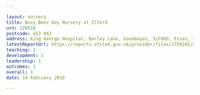 ```yaml
---

layout: nursery
title: Busy Bees Day Nursery at Ilford
urn: 128510
postcode: IG3 8XJ
address: King George Hospital, Barley Lane, Goodmayes, ILFORD, Essex, IG3 8XJ
latestReportUrl: https://reports.ofsted.gov.uk/provider/files/2759291/urn/128510.pdf
teaching: 1
development: 1
leadership: 1
outcomes: 1
overall: 1
date: 14 February 2018

---
```

